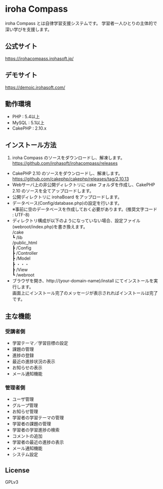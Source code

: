 # iroha Compass

iroha Compass とは自律学習支援システムです。
学習者一人ひとりの主体的で深い学びを支援します。

## 公式サイト
https://irohacompass.irohasoft.jp/

## デモサイト
https://demoic.irohasoft.com/

## 動作環境
* PHP : 5.4以上
* MySQL : 5.1以上
* CakePHP : 2.10.x

## インストール方法
1. iroha Compass のソースをダウンロードし、解凍します。
https://github.com/irohasoft/irohacompass/releases
* CakePHP 2.10 のソースをダウンロードし、解凍します。
https://github.com/cakephp/cakephp/releases/tag/2.10.13
* Webサーバ上の非公開ディレクトリに cake フォルダを作成し、CakePHP 2.10 のソースを全てアップロードします。
* 公開ディレクトリに irohaBoard をアップロードします。
* データベース(Config/database.php)の設定を行います。  
  ※事前に空のデータベースを作成しておく必要があります。(推奨文字コード : UTF-8)  
* ディレクトリ構成が以下のようになっていない場合、設定ファイル(webroot/index.php)を書き換えます。  
/cake  
┗ /lib  
/public_html  
┣ /Config  
┣ /Controller  
┣ /Model  
┣ ・・・  
┣ /View  
┗ /webroot  
* ブラウザを開き、http://(your-domain-name)/install にてインストールを実行します。  
画面上にインストール完了のメッセージが表示されればインストールは完了です。

## 主な機能
### 受講者側
* 学習テーマ／学習目標の設定
* 課題の管理
* 進捗の登録
* 最近の進捗状況の表示
* お知らせの表示
* メール通知機能

### 管理者側
* ユーザ管理
* グループ管理
* お知らせ管理
* 学習者の学習テーマの管理
* 学習者の課題の管理
* 学習者の学習進捗の検索
* コメントの追加
* 学習者の最近の進捗の表示
* メール通知機能
* システム設定
  

## License
GPLv3
